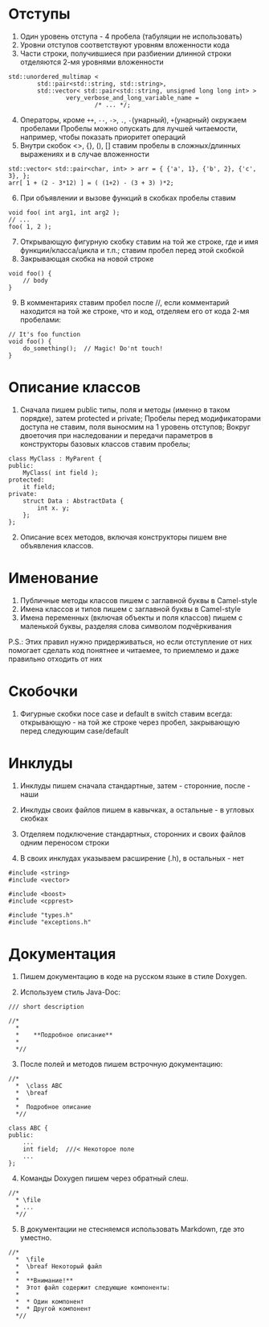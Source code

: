 Отступы
=======

1. Один уровень отступа - 4 пробела (табуляции не использовать)
2. Уровни отступов соответствуют уровням вложенности кода
3. Части строки, получившиеся при разбиении длинной строки отделяются 2-мя уровнями вложенности
```
std::unordered_multimap <
        std::pair<std::string, std::string>,
        std::vector< std::pair<std::string, unsigned long long int> >
                very_verbose_and_long_variable_name =
                        /* ... */;
```
4. Операторы, кроме `++`, `--`, `->`, `.`, `-`(унарный), `+`(унарный) окружаем пробелами
   Пробелы можно опускать для лучшей читаемости, например, чтобы показать приоритет операций
5. Внутри скобок <>, {}, (), [] ставим пробелы в сложных/длинных выражениях и в случае вложенности
```
std::vector< std::pair<char, int> > arr = { {'a', 1}, {'b', 2}, {'c', 3}, };
arr[ 1 + (2 - 3*12) ] = ( (1+2) - (3 + 3) )*2;
```
6. При объявлении и вызове функций в скобках пробелы ставим
```
void foo( int arg1, int arg2 );
// ...
foo( 1, 2 );
```
7. Открывающую фигурную скобку ставим на той же строке, где и имя функции/класса/цикла и т.п.; ставим пробел перед этой скобкой
8. Закрывающая скобка на новой строке
```
void foo() {
    // body
}
```
9. В комментариях ставим пробел после //, если комментарий находится на той же строке, что и код, отделяем его от кода 2-мя пробелами:
```
// It's foo function
void foo() {
    do_something();  // Magic! Do'nt touch!
}
```

Описание классов
================

1. Сначала пишем public типы, поля и методы (именно в таком порядке), затем protected и private;
   Пробелы перед модификаторами доступа не ставим, поля выносмим на 1 уровень отступов;
   Вокруг двоеточия при наследовании и передачи параметров в конструкторы базовых классов ставим пробелы;
```
class MyClass : MyParent {
public:
    MyClass( int field );
protected:
    it field;
private:
    struct Data : AbstractData {
        int x. y;
    };
};
```

2. Описание всех методов, включая конструкторы пишем вне объявления классов.

Именование
==========

1. Публичные методы классов пишем с заглавной буквы в Camel-style
2. Имена классов и типов пишем с заглавной буквы в Camel-style
3. Имена переменных (включая объекты и поля классов) пишем с маленькой буквы, разделяя слова символом подчёркивания

P.S.:
Этих правил нужно придерживаться, но если отступление от них помогает сделать код понятнее и читаемее, то приемлемо и даже правильно отходить от них

Скобочки
==========

1. Фигурные скобки посе case и default в switch ставим всегда: открывающую - на той же строке через пробел, закрывающую перед следующим case/default

Инклуды
==========

1. Инклуды пишем сначала стандартные, затем - сторонние, после - наши

2. Инклуды своих файлов пишем в кавычках, а остальные - в угловых скобках

3. Отделяем подключение стандартных, сторонних и своих файлов одним переносом строки

4. В своих инклудах указываем расширение (.h), в остальных - нет

```
#include <string>
#include <vector>

#include <boost>
#include <cpprest>

#include "types.h"
#include "exceptions.h"
```

Документация
=============

1. Пишем документацию в коде на русском языке в стиле Doxygen.

2. Используем стиль Java-Doc:

```
/// short description

//*
  *
  *    **Подробное описание**
  *
  *//
```

3. После полей и методов пишем встрочную документацию:

```
//*
  *  \class ABC
  *  \breaf 
  *
  *  Подробное описание
  *//

class ABC {
public:
    ...
    int field;  ///< Некоторое поле
    ...
};
```

4. Команды Doxygen пишем через обратный слеш.

```
//*
  * \file
  * ...
  *//
```

5. В документации не стесняемся использовать Markdown, где это уместно.

```
//*
  *  \file
  *  \breaf Некоторый файл
  * 
  *  **Внимание!**
  *  Этот файл содержит следующие компоненты:
  *
  *  * Один компонент
  *  * Другой компонент
  *//
```
